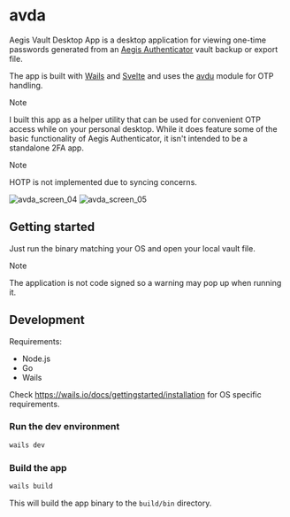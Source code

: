 # avda

Aegis Vault Desktop App is a desktop application for viewing one-time passwords generated from an [Aegis Authenticator](https://github.com/beemdevelopment/Aegis) vault backup or export file. 

The app is built with [Wails](https://github.com/wailsapp/wails) and [Svelte](https://github.com/sveltejs/svelte) and uses the [avdu](https://github.com/Sammy-T/avdu) module for OTP handling.

> [!NOTE]
> I built this app as a helper utility that can be used for convenient OTP access while on your personal desktop. While it does feature some of the basic functionality of Aegis Authenticator, it isn't intended to be a standalone 2FA app.

> [!NOTE]
> HOTP is not implemented due to syncing concerns.

![avda_screen_04](https://github.com/user-attachments/assets/7b997ab6-3cfc-4b28-90a2-5e0e4d262ca5)
![avda_screen_05](https://github.com/user-attachments/assets/b41efff8-f6ca-4aba-be3d-17de060a46bb)


## Getting started

Just run the binary matching your OS and open your local vault file.

> [!NOTE]
> The application is not code signed so a warning may pop up when running it.

## Development

Requirements:

- Node.js
- Go
- Wails

Check <https://wails.io/docs/gettingstarted/installation> for OS specific requirements.

### Run the dev environment

```bash
wails dev
```

### Build the app

```bash
wails build
```

This will build the app binary to the `build/bin` directory.

